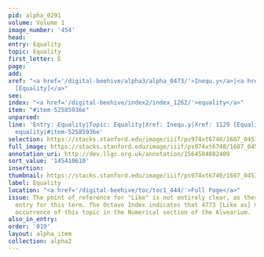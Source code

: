 ```yaml
---
pid: alpha_0291
volume: Volume 1
image_number: '454'
head:
entry: Equality
topic: Equality
first_letter: E
page:
add:
xref: "<a href='/digital-beehive/alpha3/alpha_0473/'>Inequ.y</a>|<a href='/digital-beehive/num5/num_1533/'>1129
  [Equality]</a>"
see:
index: "<a href='/digital-beehive/index2/index_1262/'>equality</a>"
item: "#item-52585936e"
unparsed:
line: 'Entry: Equality|Topic: Equality|Xref: Inequ.y|Xref: 1129 [Equality]|Index:
  equality|#item-52585936e'
selection: https://stacks.stanford.edu/image/iiif/ps974xt6740/1607_0453/765,610,3019,574/full/0/default.jpg
full_image: https://stacks.stanford.edu/image/iiif/ps974xt6740/1607_0453/full/full/0/default.jpg
annotation_uri: http://dev.llgc.org.uk/annotation/1564584882409
sort_value: '145410610'
insertion:
thumbnail: https://stacks.stanford.edu/image/iiif/ps974xt6740/1607_0453/765,610,600,180/250,/0/default.jpg
label: Equality
location: "<a href='/digital-beehive/toc/toc1_444/'>Full Page</a>"
issue: The point of reference for "Like" is not entirely clear, as there is no alphabetical
  entry for this term. The Octavo Index indicates that 4773 [Like as] may be the earliest
  occurrence of this topic in the Numerical section of the Alvearium.
also_in_entry:
order: '019'
layout: alpha_item
collection: alpha2
---
```

